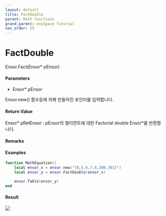 ```yaml
---
layout: default
title: FactDouble
parent: Math functions
grand_parent: enuSpace Tutorial
nav_order: 25
---
```


# FactDouble

Ensor.Fact\(Ensor\* pEnsor\)

#### Parameters

* Ensor\* pEnsor

Ensor.new\(\) 함수등에 의해 만들어진 포인터를 입력합니다.

#### Return Value

Ensor\* pRetEnsor : pEnsor의 엘리먼트에 대한 Factorial double Ensor\*를 반환합니다.

#### Remarks



#### Examples

```lua
function MathEquation()
 	local ensor_x = ensor.new("{0,5,6,7,8,300,301}")
 	local ensor_y = ensor.FactDouble(ensor_x)

 	ensor.Table(ensor_y)
end
```

#### Result

![](/MathAPI/FactDoubleResultTable.png)

